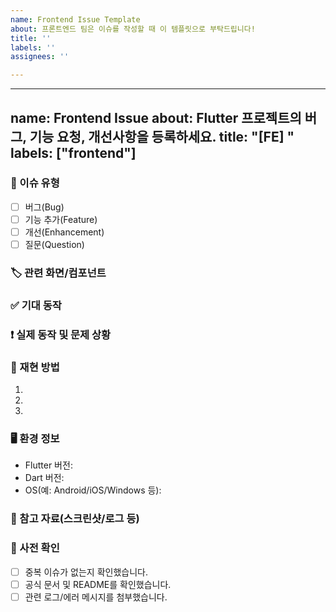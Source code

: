 ```yaml
---
name: Frontend Issue Template
about: 프론트엔드 팀은 이슈를 작성할 때 이 템플릿으로 부탁드립니다!
title: ''
labels: ''
assignees: ''

---
```


---
name: Frontend Issue
about: Flutter 프로젝트의 버그, 기능 요청, 개선사항을 등록하세요.
title: "[FE] "
labels: ["frontend"]
---

### 📝 이슈 유형
- [ ] 버그(Bug)
- [ ] 기능 추가(Feature)
- [ ] 개선(Enhancement)
- [ ] 질문(Question)

### 🏷️ 관련 화면/컴포넌트
<!-- 해당되는 페이지, 위젯, 컴포넌트 등을 명확히 적어주세요. -->

### ✅ 기대 동작
<!-- 원하는 동작/결과를 구체적으로 작성해주세요. -->

### ❗ 실제 동작 및 문제 상황
<!-- 현재 발생하는 문제나 현상을 상세히 작성해주세요. -->

### 🔁 재현 방법
1. 
2. 
3. 

### 🖥️ 환경 정보
- Flutter 버전:
- Dart 버전:
- OS(예: Android/iOS/Windows 등):

### 📸 참고 자료(스크린샷/로그 등)
<!-- 필요시 첨부 -->

### 🔎 사전 확인
- [ ] 중복 이슈가 없는지 확인했습니다.
- [ ] 공식 문서 및 README를 확인했습니다.
- [ ] 관련 로그/에러 메시지를 첨부했습니다.
